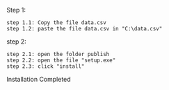 Step 1:

	step 1.1: Copy the file data.csv
	step 1.2: paste the file data.csv in "C:\data.csv"

step 2: 

	step 2.1: open the folder publish
	step 2.2: open the file "setup.exe"
	step 2.3: click "install"

Installation Completed
